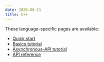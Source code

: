 ```yaml
---
date: 2020-06-11
title: C++
---
```


These language-specific pages are available:

- [Quick start](quickstart)
- [Basics tutorial](basics)
- [Asynchronous-API tutorial](async)
- [API reference](api)
